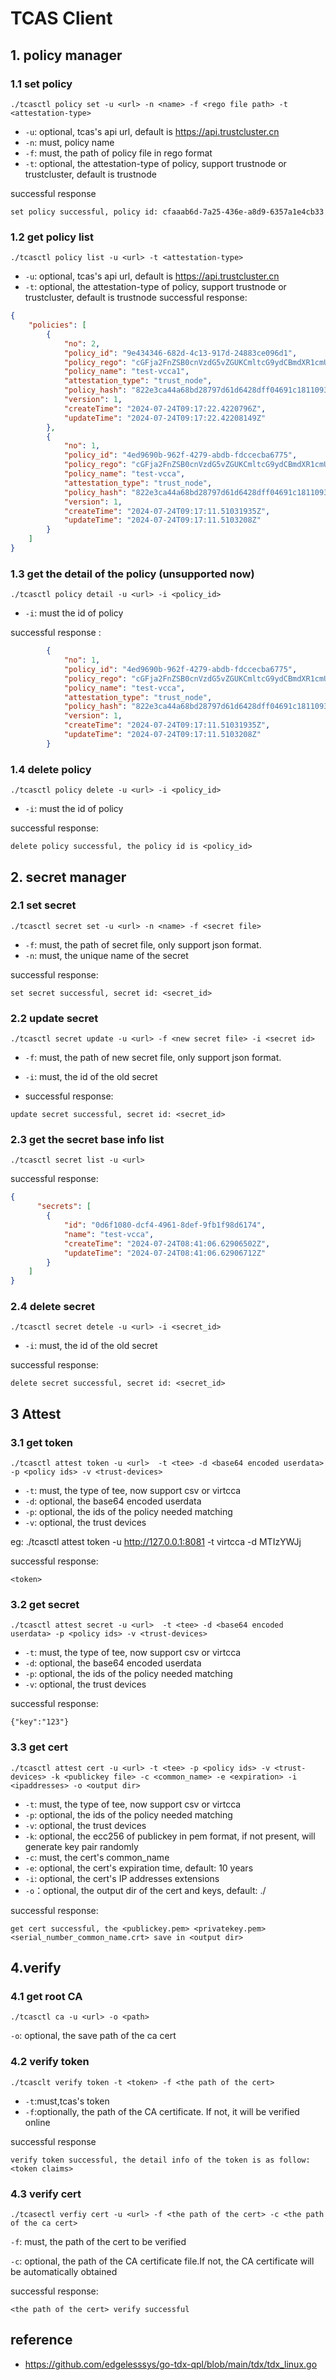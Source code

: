 # TCAS Client

## 1. policy manager
### 1.1 set policy 
```shell
./tcasctl policy set -u <url> -n <name> -f <rego file path> -t <attestation-type>
```
+ `-u`: optional, tcas's api url, default is https://api.trustcluster.cn
+ `-n`: must, policy name 
+ `-f`: must, the path of policy file in rego format
+ `-t`: optional, the attestation-type of policy, support trustnode or trustcluster, default is trustnode

successful response
```shell
set policy successful, policy id: cfaaab6d-7a25-436e-a8d9-6357a1e4cb33
```

### 1.2 get policy list
```shell
./tcasctl policy list -u <url> -t <attestation-type>
```
+ `-u`: optional, tcas's api url, default is https://api.trustcluster.cn
+ `-t`: optional, the attestation-type of policy, support trustnode or trustcluster, default is trustnode
successful response: 

```json
{
    "policies": [
        {
            "no": 2,
            "policy_id": "9e434346-682d-4c13-917d-24883ce096d1",
            "policy_rego": "cGFja2FnZSB0cnVzdG5vZGUKCmltcG9ydCBmdXR1cmUua2V5d29yZHMuZXZlcnkKCmRlZmF1bHQgdHJ1c3Rfbm9kZSA6PSBmYWxzZQoKdHJ1c3Rfbm9kZSB7CglhbGxvd2VkX25vZGUoaW5wdXQudHJ1c3Rfbm9kZSkKfQoKYWxsb3dlZF9ub2RlKG5vZGUpIHsKCW5vZGUudGVlLnZpcnRjY2FfcmltID09ICJlYTIxY2NlMWJiODM2Y2E3OTc4NGFjMTFhMmZlMjg4YzY3MWU1ZjYyYzI4ODM3MThlZDhkYTU5OTQ3YWUyOGIxIgoJbm9kZS50ZWUudmlydGNjYV9yZW0wID0gIjM3YTRhMDRmZTRjYjIxYTgwYTgxNDE5ZWI0Zjc1OTJmNzI3MTA2OTcyN2ZiNWViODU5ZmQxYjUwMzE5YmZhZTQiCn0K",
            "policy_name": "test-vcca1",
            "attestation_type": "trust_node",
            "policy_hash": "822e3ca44a68bd28797d61d6428dff04691c1811093d3cd589febd2b00309842",
            "version": 1,
            "createTime": "2024-07-24T09:17:22.4220796Z",
            "updateTime": "2024-07-24T09:17:22.42208149Z"
        },
        {
            "no": 1,
            "policy_id": "4ed9690b-962f-4279-abdb-fdccecba6775",
            "policy_rego": "cGFja2FnZSB0cnVzdG5vZGUKCmltcG9ydCBmdXR1cmUua2V5d29yZHMuZXZlcnkKCmRlZmF1bHQgdHJ1c3Rfbm9kZSA6PSBmYWxzZQoKdHJ1c3Rfbm9kZSB7CglhbGxvd2VkX25vZGUoaW5wdXQudHJ1c3Rfbm9kZSkKfQoKYWxsb3dlZF9ub2RlKG5vZGUpIHsKCW5vZGUudGVlLnZpcnRjY2FfcmltID09ICJlYTIxY2NlMWJiODM2Y2E3OTc4NGFjMTFhMmZlMjg4YzY3MWU1ZjYyYzI4ODM3MThlZDhkYTU5OTQ3YWUyOGIxIgoJbm9kZS50ZWUudmlydGNjYV9yZW0wID0gIjM3YTRhMDRmZTRjYjIxYTgwYTgxNDE5ZWI0Zjc1OTJmNzI3MTA2OTcyN2ZiNWViODU5ZmQxYjUwMzE5YmZhZTQiCn0K",
            "policy_name": "test-vcca",
            "attestation_type": "trust_node",
            "policy_hash": "822e3ca44a68bd28797d61d6428dff04691c1811093d3cd589febd2b00309842",
            "version": 1,
            "createTime": "2024-07-24T09:17:11.51031935Z",
            "updateTime": "2024-07-24T09:17:11.5103208Z"
        }
    ]
}
```

### 1.3 get the detail of the policy  (unsupported now)
```shell
./tcasctl policy detail -u <url> -i <policy_id>
```

+ `-i`: must the id of policy

successful response : 
```json
        {
            "no": 1,
            "policy_id": "4ed9690b-962f-4279-abdb-fdccecba6775",
            "policy_rego": "cGFja2FnZSB0cnVzdG5vZGUKCmltcG9ydCBmdXR1cmUua2V5d29yZHMuZXZlcnkKCmRlZmF1bHQgdHJ1c3Rfbm9kZSA6PSBmYWxzZQoKdHJ1c3Rfbm9kZSB7CglhbGxvd2VkX25vZGUoaW5wdXQudHJ1c3Rfbm9kZSkKfQoKYWxsb3dlZF9ub2RlKG5vZGUpIHsKCW5vZGUudGVlLnZpcnRjY2FfcmltID09ICJlYTIxY2NlMWJiODM2Y2E3OTc4NGFjMTFhMmZlMjg4YzY3MWU1ZjYyYzI4ODM3MThlZDhkYTU5OTQ3YWUyOGIxIgoJbm9kZS50ZWUudmlydGNjYV9yZW0wID0gIjM3YTRhMDRmZTRjYjIxYTgwYTgxNDE5ZWI0Zjc1OTJmNzI3MTA2OTcyN2ZiNWViODU5ZmQxYjUwMzE5YmZhZTQiCn0K",
            "policy_name": "test-vcca",
            "attestation_type": "trust_node",
            "policy_hash": "822e3ca44a68bd28797d61d6428dff04691c1811093d3cd589febd2b00309842",
            "version": 1,
            "createTime": "2024-07-24T09:17:11.51031935Z",
            "updateTime": "2024-07-24T09:17:11.5103208Z"
        }
```

### 1.4 delete policy
```shell
./tcasctl policy delete -u <url> -i <policy_id>
```
+ `-i`: must the id of policy

successful response:
```shell
delete policy successful, the policy id is <policy_id>
```

## 2. secret manager 
### 2.1 set secret 
```shell
./tcasctl secret set -u <url> -n <name> -f <secret file> 
```
+ `-f`: must, the path of secret file, only support json format.
+ `-n`: must, the unique name of the secret 

successful response: 
```shell
set secret successful, secret id: <secret_id>
```

### 2.2 update secret 
```shell
./tcasctl secret update -u <url> -f <new secret file> -i <secret id> 
```

+ `-f`: must, the path of new secret file, only support json format.
+ `-i`: must, the id of the old secret

+ successful response:
```shell
update secret successful, secret id: <secret_id>
```


### 2.3 get the secret base info list
```shell
./tcasctl secret list -u <url> 
```

successful response:
```json
{
      "secrets": [
        {
            "id": "0d6f1080-dcf4-4961-8def-9fb1f98d6174",
            "name": "test-vcca",
            "createTime": "2024-07-24T08:41:06.62906502Z",
            "updateTime": "2024-07-24T08:41:06.62906712Z"
        }
    ]
}
```

### 2.4 delete secret 
```shell
./tcasctl secret detele -u <url> -i <secret_id>
```
+ `-i`: must, the id of the old secret

successful response:
```shell
delete secret successful, secret id: <secret_id>
```

## 3 Attest
### 3.1 get token 
```shell
./tcasctl attest token -u <url>  -t <tee> -d <base64 encoded userdata> -p <policy ids> -v <trust-devices>
```
+ `-t`: must, the type of tee, now support csv or virtcca
+ `-d`: optional, the base64 encoded userdata
+ `-p`: optional, the ids of the policy needed matching
+ `-v`: optional, the trust devices

eg: ./tcasctl attest token -u http://127.0.0.1:8081 -t virtcca -d MTIzYWJj 

successful response:
```shell
<token>
```

### 3.2 get secret 
```shell
./tcasctl attest secret -u <url>  -t <tee> -d <base64 encoded userdata> -p <policy ids> -v <trust-devices>
```
+ `-t`: must, the type of tee, now support csv or virtcca
+ `-d`: optional, the base64 encoded userdata
+ `-p`: optional, the ids of the policy needed matching 
+ `-v`: optional, the trust devices

successful response:
```shell
{"key":"123"}
```

### 3.3 get cert  
```shell 
./tcasctl attest cert -u <url> -t <tee> -p <policy ids> -v <trust-devices> -k <publickey file> -c <common_name> -e <expiration> -i <ipaddresses> -o <output dir> 
```
+ `-t`: must, the type of tee, now support csv or virtcca
+ `-p`: optional, the ids of the policy needed matching
+ `-v`: optional, the trust devices
+ `-k`: optional, the ecc256 of publickey in pem format, if not present, will generate key pair randomly 
+ `-c`: must, the cert's common_name 
+ `-e`: optional, the cert's expiration time, default: 10 years
+ `-i`: optional, the cert's IP addresses extensions
+ `-o`：optional, the output dir of the cert and keys, default: ./

successful response:
```shell
get cert successful, the <publickey.pem> <privatekey.pem> <serial_number_common_name.crt> save in <output dir>
```

## 4.verify
### 4.1 get root CA
```shell
./tcasctl ca -u <url> -o <path> 
```
`-o`: optional, the save path of the ca cert 

### 4.2 verify token
```shell
./tcasclt verify token -t <token> -f <the path of the cert>
```
- `-t`:must,tcas's token
- `-f`:optionally, the path of the CA certificate. If not, it will be verified online

successful response

```shell
verify token successful, the detail info of the token is as follow:
<token claims>
```

### 4.3 verify cert
```shell
./tcasectl verfiy cert -u <url> -f <the path of the cert> -c <the path of the ca cert>
```
`-f`: must, the path of the cert to be verified

`-c`: optional, the path of the CA certificate file.If not, the CA certificate will be automatically obtained

successful response:
```shell
<the path of the cert> verify successful 
```

## reference
+ https://github.com/edgelesssys/go-tdx-qpl/blob/main/tdx/tdx_linux.go